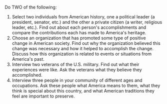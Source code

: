 Do TWO of the following:

1. Select two individuals from American history, one a political leader (a president, senator, etc.) and the other a private citizen (a writer, religious leader, etc.). Find out about each person's accomplishments and compare the contributions each has made to America's heritage.
1. Choose an organization that has promoted some type of positive change in American society. Find out why the organization believed this change was necessary and how it helped to accomplish the change. Discuss how this organization is related to events or situations from America's past.
1. Interview two veterans of the U.S. military. Find out what their experiences were like. Ask the veterans what they believe they accomplished.
1. Interview three people in your community of different ages and occupations. Ask these people what America means to them, what they think is special about this country, and what American traditions they feel are important to preserve.

